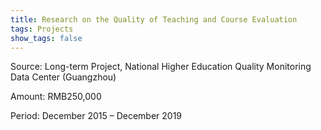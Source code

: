 ```yaml
---
title: Research on the Quality of Teaching and Course Evaluation
tags: Projects
show_tags: false
---
```


Source: Long-term Project, National Higher Education Quality Monitoring Data Center (Guangzhou)

<!--more-->

Amount: RMB250,000

Period: December 2015 – December 2019
